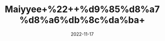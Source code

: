 ---
title: 'Maiyyee+%22++%d9%85%d8%a7%d8%a6%db%8c%da%ba+'
date: '2022-11-17' 
metatag: '' 
inventory: '0' 
draft: false 
# meta description 
shortDescripton: ''
description: 'Herbs+%d8%ac%da%91%db%8c+%d8%a8%d9%88%d9%b9%db%8c'
longdescription: ''
tags: ''
brand: ''
subCategory: ''
unit: '50 gm-Pk'
sellCount: '0'
featured: True
# product Price
price: '30.0'
# Product Short Description
shortDescription: ''
productID: '87AF1F6E-AE47-ED11-996A-005056B3A416'
type: 'products'
category: 'Herbs+%d8%ac%da%91%db%8c+%d8%a8%d9%88%d9%b9%db%8c' 
thumnailproduct: 'https://eraconnect.blob.core.windows.net/product-images/aminsaddiquidawakhana/ff47b231-bc02-4f62-92ce-1d874c4a2740.webp' 
images:
  - image: 'https://eraconnect.blob.core.windows.net/product-images/aminsaddiquidawakhana/ff47b231-bc02-4f62-92ce-1d874c4a2740.webp'  
Variants:
---